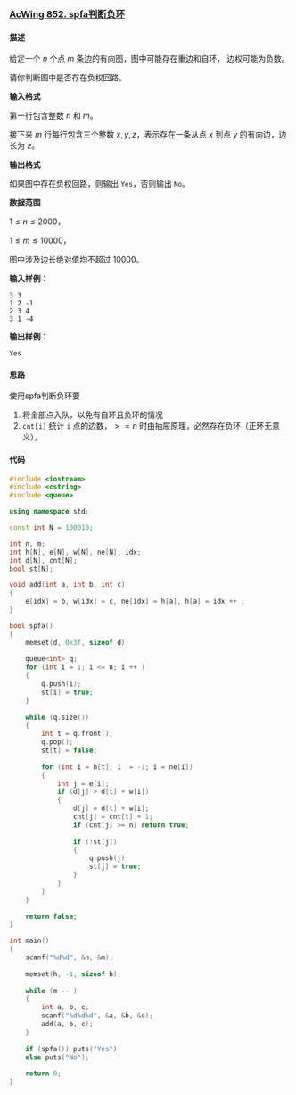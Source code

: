 ### [AcWing 852. spfa判断负环](https://www.acwing.com/problem/content/854/)

#### 描述

给定一个 $n$ 个点 $m$ 条边的有向图，图中可能存在重边和自环， 边权可能为负数。

请你判断图中是否存在负权回路。

**输入格式**

第一行包含整数 $n$ 和 $m$。

接下来 $m$ 行每行包含三个整数 $x,y,z$，表示存在一条从点 $x$ 到点 $y$ 的有向边，边长为 $z$。

**输出格式**

如果图中存在负权回路，则输出 `Yes`，否则输出 `No`。

**数据范围**


$1≤n≤2000$，

$1≤m≤10000$，

图中涉及边长绝对值均不超过 $10000$。

**输入样例：**

```
3 3
1 2 -1
2 3 4
3 1 -4
```

**输出样例：**

```
Yes
```

#### 思路

使用spfa判断负环要
1. 将全部点入队，以免有自环且负环的情况
2. `cnt[i]` 统计 `i` 点的边数，$>=n$ 时由抽屉原理，必然存在负环（正环无意义）。

#### 代码

```c++
#include <iostream>
#include <cstring>
#include <queue>

using namespace std;

const int N = 100010;

int n, m;
int h[N], e[N], w[N], ne[N], idx;
int d[N], cnt[N];
bool st[N];

void add(int a, int b, int c)
{
    e[idx] = b, w[idx] = c, ne[idx] = h[a], h[a] = idx ++ ;
}

bool spfa()
{
    memset(d, 0x3f, sizeof d);
    
    queue<int> q;
    for (int i = 1; i <= n; i ++ )
    {
        q.push(i);
        st[i] = true;
    }
    
    while (q.size())
    {
        int t = q.front();
        q.pop();
        st[t] = false;
        
        for (int i = h[t]; i != -1; i = ne[i])
        {
            int j = e[i];
            if (d[j] > d[t] + w[i])
            {
                d[j] = d[t] + w[i];
                cnt[j] = cnt[t] + 1;
                if (cnt[j] >= n) return true;
                
                if (!st[j])
                {
                    q.push(j);
                    st[j] = true;
                }
            }
        }
    }
    
    return false;
}

int main()
{
    scanf("%d%d", &n, &m);
    
    memset(h, -1, sizeof h);
    
    while (m -- )
    {
        int a, b, c;
        scanf("%d%d%d", &a, &b, &c);
        add(a, b, c);
    }
    
    if (spfa()) puts("Yes");
    else puts("No");
    
    return 0;
}
```